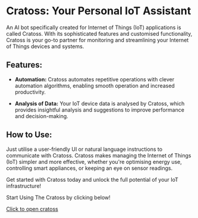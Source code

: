 # Cratoss: Your Personal IoT Assistant

An AI bot specifically created for Internet of Things (IoT) applications is called Cratoss. With its sophisticated features and customised functionality, Cratoss is your go-to partner for monitoring and streamlining your Internet of Things devices and systems.

## Features:


- **Automation:** Cratoss automates repetitive operations with clever automation algorithms, enabling smooth operation and increased productivity.

- **Analysis of Data:** Your IoT device data is analysed by Cratoss, which provides insightful analysis and suggestions to improve performance and decision-making.

## How to Use:

Just utilise a user-friendly UI or natural language instructions to communicate with Cratoss. Cratoss makes managing the Internet of Things (IoT) simpler and more effective, whether you're optimising energy use, controlling smart appliances, or keeping an eye on sensor readings.

Get started with Cratoss today and unlock the full potential of your IoT infrastructure!

Start Using The Cratoss by clicking below!

[Click to open cratoss](https://cratoss.in)

